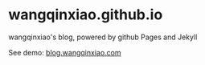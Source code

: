 # wangqinxiao.github.io
wangqinxiao's blog, powered by github Pages and Jekyll

See demo: [blog.wangqinxiao.com](http://blog.wangqinxiao.com/)
